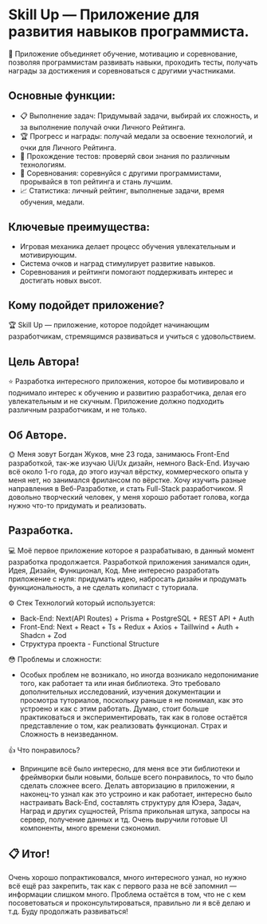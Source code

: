 # Skill Up — Приложение для развития навыков программиста.

🚀 Приложение объединяет обучение, мотивацию и соревнование, позволяя программистам развивать навыки, проходить тесты, получать награды за достижения и соревноваться с другими участниками.

## Основные функции:

- 📋 Выполнение задач: Придумывай задачи, выбирай их сложность, и за выполнение получай очки Личного Рейтинга.
- 🏆 Прогресс и награды: получай медали за освоение технологий, и очки для Личного Рейтинга.
- 📝 Прохождение тестов: проверяй свои знания по различным технологиям.
- 💪 Соревнования: соревнуйся с другими программистами, прорывайся в топ рейтинга и стань лучшим.
- 📈 Статистика: личный рейтинг, выполненые задачи, время обучения, медали.

## Ключевые преимущества:

- Игровая механика делает процесс обучения увлекательным и мотивирующим.
- Система очков и наград стимулирует развитие навыков.
- Соревнования и рейтинги помогают поддерживать интерес и достигать новых высот.

## Кому подойдет приложение?

🏆 Skill Up — приложение, которое подойдет начинающим разработчикам, стремящимся развиваться и учиться с удовольствием.

## Цель Автора!

⭐ Разработка интересного приложения, которое бы мотивировало и поднимало интерес к обучению и развитию разработчика,
делая его увлекательным и не скучным. Приложение должно подходить различным разработчикам, и не только.

## Об Авторе.

🌞 Меня зовут Богдан Жуков, мне 23 года, занимаюсь Front-End разработкой, так-же изучаю Ui/Ux дизайн, немного Back-End.
Изучаю всё около 1-го года, до этого изучал вёрстку, коммерческого опыта у меня нет, но занимался фрилансом по вёрстке.
Хочу изучить разные направления в Веб-Разработке, и стать Full-Stack разработчиком. Я довольно творческий человек,
у меня хорошо работает голова, когда нужно что-то придумать и реализовать.

## Разработка.

💻 Моё первое приложение которое я разрабатываю, в данный момент разработка продолжается.
Разработкой приложения занимался один, Идея, Дизайн, Функционал, Код. Мне интересно разработать приложение
с нуля: придумать идею, набросать дизайн и продумать функциональность, а не сделать копипаст с туториала.

⚙️ Стек Технологий который используется:

- Back-End: Next(API Routes) + Prisma + PostgreSQL + REST API + Auth
- Front-End: Next + React + Ts + Redux + Axios + Taillwind + Auth + Shadcn + Zod
- Структура проекта - Functional Structure

😳 Проблемы и сложности:

- Особых проблем не возникало, но иногда возникало недопонимание того, как работает та или иная библиотека.
  Это требовало дополнительных исследований, изучения документации и просмотра туториалов, поскольку раньше
  я не понимал, как это устроено и как с этим работать. Думаю, стоит больше практиковаться и экспериментировать,
  так как в голове остаётся представление о том, как реализовать функционал. Страх и Сложность в неизведанном.

👍 Что понравилось?

- Впринципе всё было интересно, для меня все эти библиотеки и фреймворки были новыми, больше всего понравилось,
  то что было сделать сложнее всего. Делать авторизацию в приложении, я наконец-то узнал как это устроино и как
  работает, интересно было настраивать Back-End, составлять структуру для Юзера, Задач, Наград и других сущностей,
  Prisma прикольная штука, запросы на сервер, получение данных и тд. Очень выручили готовые UI компоненты, много
  времени сэкономил.

## 📋 Итог!

Очень хорошо попрактиковался, много интересного узнал, но нужно всё ещё раз закрепить, так как с первого раза
не всё запомнил — информации слишком много. Проблема остаётся в том, что не с кем посоветоваться и проконсультироваться,
правильно ли я всё делаю и т.д. Буду продолжать развиваться!
